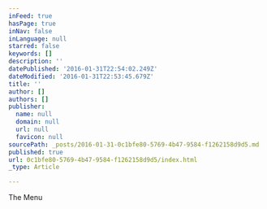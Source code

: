 ```yaml
---
inFeed: true
hasPage: true
inNav: false
inLanguage: null
starred: false
keywords: []
description: ''
datePublished: '2016-01-31T22:54:02.249Z'
dateModified: '2016-01-31T22:53:45.679Z'
title: ''
author: []
authors: []
publisher:
  name: null
  domain: null
  url: null
  favicon: null
sourcePath: _posts/2016-01-31-0c1bfe80-5769-4b47-9584-f1262158d9d5.md
published: true
url: 0c1bfe80-5769-4b47-9584-f1262158d9d5/index.html
_type: Article

---
```

The Menu